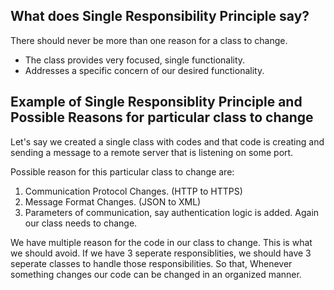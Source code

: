 ## What does Single Responsibility Principle say?
There should never be more than one reason for a class to change.

- The class provides very focused, single functionality.
- Addresses a specific concern of our desired functionality.

## Example of Single Responsiblity Principle and Possible Reasons for particular class to change
Let's say we created a single class with codes and that code is creating and sending a message to a remote server that is listening on some port.

Possible reason for this particular class to change are: 

1. Communication Protocol Changes. (HTTP to HTTPS)
2. Message Format Changes. (JSON to XML)
3. Parameters of communication, say authentication logic is added. Again our class needs to change.

We have multiple reason for the code in our class to change. This is what we should avoid. If we have 3 seperate responsiblities, we should have 3 seperate classes to handle those responsibilities. So that, Whenever something changes our code can be changed in an organized manner.
